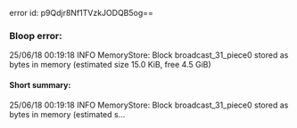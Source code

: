 error id: p9Qdjr8Nf1TVzkJODQB5og==
### Bloop error:

25/06/18 00:19:18 INFO MemoryStore: Block broadcast_31_piece0 stored as bytes in memory (estimated size 15.0 KiB, free 4.5 GiB)
#### Short summary: 

25/06/18 00:19:18 INFO MemoryStore: Block broadcast_31_piece0 stored as bytes in memory (estimated s...